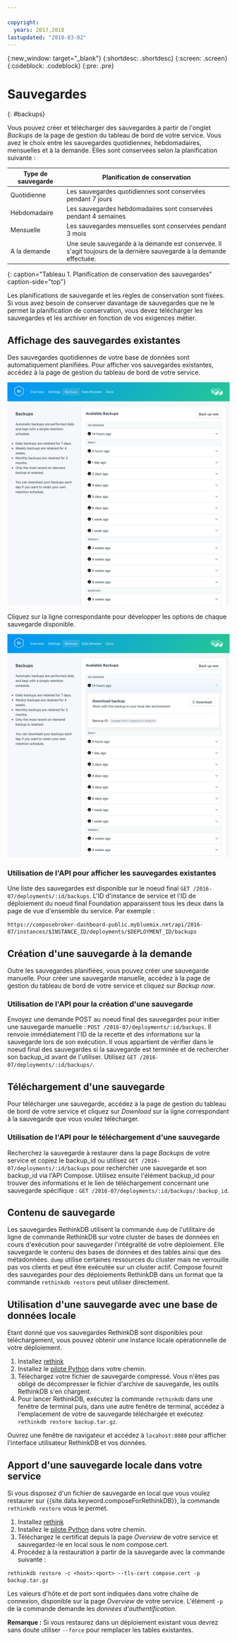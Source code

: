 ```yaml
---

copyright:
  years: 2017,2018
lastupdated: "2018-03-02"
---
```


{:new_window: target="_blank"}
{:shortdesc: .shortdesc}
{:screen: .screen}
{:codeblock: .codeblock}
{:pre: .pre}

# Sauvegardes
{: #backups}

Vous pouvez créer et télécharger des sauvegardes à partir de l'onglet _Backups_ de la page de gestion du tableau de bord de votre service. Vous avez le choix entre les sauvegardes quotidiennes, hebdomadaires, mensuelles et à la demande. Elles sont conservées selon la planification suivante :

Type de sauvegarde|Planification de conservation
----------|-----------
Quotidienne|Les sauvegardes quotidiennes sont conservées pendant 7 jours
Hebdomadaire|Les sauvegardes hebdomadaires sont conservées pendant 4 semaines
Mensuelle|Les sauvegardes mensuelles sont conservées pendant 3 mois
A la demande|Une seule sauvegarde à la demande est conservée. Il s'agit toujours de la dernière sauvegarde à la demande effectuée.
{: caption="Tableau 1. Planification de conservation des sauvegardes" caption-side="top"}

Les planifications de sauvegarde et les règles de conservation sont fixées. Si vous avez besoin de conserver davantage de sauvegardes que ne le permet la planification de conservation, vous devez télécharger les sauvegardes et les archiver en fonction de vos exigences métier.

## Affichage des sauvegardes existantes

Des sauvegardes quotidiennes de votre base de données sont automatiquement planifiées. Pour afficher vos sauvegardes existantes, accédez à la page de gestion du tableau de bord de votre service. 

  ![Sauvegardes](./images/rethink-backups-show.png "Liste des sauvegardes dans le tableau de bord du service")

Cliquez sur la ligne correspondante pour développer les options de chaque sauvegarde disponible.

  ![Options de sauvegarde](./images/rethink-backups-options.png "Options d'une sauvegarde.") 

### Utilisation de l'API pour afficher les sauvegardes existantes

Une liste des sauvegardes est disponible sur le noeud final `GET /2016-07/deployments/:id/backups`. L'ID d'instance de service et l'ID de déploiement du noeud final Foundation apparaissent tous les deux dans la page de vue d'ensemble du service. Par exemple :  
``` 
https://composebroker-dashboard-public.mybluemix.net/api/2016-07/instances/$INSTANCE_ID/deployments/$DEPLOYMENT_ID/backups
```  

## Création d'une sauvegarde à la demande

Outre les sauvegardes planifiées, vous pouvez créer une sauvegarde manuelle. Pour créer une sauvegarde manuelle, accédez à la page de gestion du tableau de bord de votre service et cliquez sur *Backup now*.

### Utilisation de l'API pour la création d'une sauvegarde

Envoyez une demande POST au noeud final des sauvegardes pour initier une sauvegarde manuelle : `POST /2016-07/deployments/:id/backups`. Il renvoie immédiatement l'ID de la recette et des informations sur la sauvegarde lors de son exécution. Il vous appartient de vérifier dans le noeud final des sauvegardes si la sauvegarde est terminée et de rechercher son backup_id avant de l'utiliser. Utilisez `GET /2016-07/deployments/:id/backups/`.

## Téléchargement d'une sauvegarde

Pour télécharger une sauvegarde, accédez à la page de gestion du tableau de bord de votre service et cliquez sur *Download* sur la ligne correspondant à la sauvegarde que vous voulez télécharger.

### Utilisation de l'API pour le téléchargement d'une sauvegarde

Recherchez la sauvegarde à restaurer dans la page _Backups_ de votre service et copiez le backup_id ou utilisez `GET /2016-07/deployments/:id/backups` pour rechercher une sauvegarde et son backup_id via l'API Compose. Utilisez ensuite l'élément backup_id pour trouver des informations et le lien de téléchargement concernant une sauvegarde spécifique : `GET /2016-07/deployments/:id/backups/:backup_id`.

## Contenu de sauvegarde

Les sauvegardes RethinkDB utilisent la commande `dump` de l'utilitaire de ligne de commande RethinkDB sur votre cluster de bases de données en cours d'exécution pour sauvegarder l'intégralité de votre déploiement. Elle sauvegarde le contenu des bases de données et des tables ainsi que des métadonnées. `dump` utilise certaines ressources du cluster mais ne verrouille pas vos clients et peut être exécutée sur un cluster actif. Compose fournit des sauvegardes pour des déploiements RethinkDB dans un format que la commande `rethinkdb restore` peut utiliser directement.

## Utilisation d'une sauvegarde avec une base de données locale

Etant donné que vos sauvegardes RethinkDB sont disponibles pour téléchargement, vous pouvez obtenir une instance locale opérationnelle de votre déploiement.

1. Installez [rethink](https://www.rethinkdb.com/docs/install/)
2. Installez le [pilote Python](https://www.rethinkdb.com/docs/install-drivers/python/) dans votre chemin.
3. Téléchargez votre fichier de sauvegarde compressé. Vous n'êtes pas obligé de décompresser le fichier d'archive de sauvegarde, les outils RethinkDB s'en chargent.
4. Pour lancer RethinkDB, exécutez la commande `rethinkdb` dans une fenêtre de terminal puis, dans une autre fenêtre de terminal, accédez à l'emplacement de votre de sauvegarde téléchargée et exécutez `rethinkdb restore backup.tar.gz`.

Ouvrez une fenêtre de navigateur et accédez à `locahost:8080` pour afficher l'interface utilisateur RethinkDB et vos données.

## Apport d'une sauvegarde locale dans votre service

Si vous disposez d'un fichier de sauvegarde en local que vous voulez restaurer sur {{site.data.keyword.composeForRethinkDB}}, la commande `rethinkdb restore` vous le permet.

1. Installez [rethink](https://www.rethinkdb.com/docs/install/)
2. Installez le [pilote Python](https://www.rethinkdb.com/docs/install-drivers/python/) dans votre chemin.
3. Téléchargez le certificat depuis la page *Overview* de votre service et sauvegardez-le en local sous le nom compose.cert.
4. Procédez à la restauration à partir de la sauvegarde avec la commande suivante :

  ```
  rethinkdb restore -c <host>:<port> --tls-cert compose.cert -p backup.tar.gz
  ```

Les valeurs d'hôte et de port sont indiquées dans votre chaîne de connexion, disponible sur la page *Overview* de votre service. L'élément `-p` de la commande demande les _données d'authentification_.

**Remarque :** Si vous restaurez dans un déploiement existant vous devrez sans doute utiliser `--force` pour remplacer les tables existantes.
